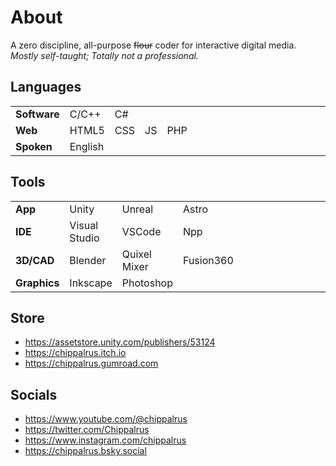 # About
A zero discipline, all-purpose ~~flour~~ coder for interactive digital media.  
*Mostly self-taught; Totally not a professional.*  

## Languages
|            |       |     |    |       |   |   |   |   |   |   |   |   |   |   |   |   |   |   |   |
|---|---|---|---|---|---|---|---|---|---|---|---|---|---|---|---|---|---|---|---|
|__Software__| C/C++ | C#
|__Web__     | HTML5 | CSS | JS | PHP
|__Spoken__  | English

## Tools
|            |       |     |    |       |   |   |   |   |   |   |   |   |   |
|---|---|---|---|---|---|---|---|---|---|---|---|---|---|
|__App__| Unity         | Unreal        | Astro
|__IDE__| Visual Studio | VSCode       | Npp
|__3D/CAD__ | Blender       | Quixel Mixer  | Fusion360
|__Graphics__ | Inkscape      | Photoshop

## Store
- https://assetstore.unity.com/publishers/53124
- https://chippalrus.itch.io
- https://chippalrus.gumroad.com

## Socials
- https://www.youtube.com/@chippalrus
- https://twitter.com/Chippalrus
- https://www.instagram.com/chippalrus
- https://chippalrus.bsky.social  